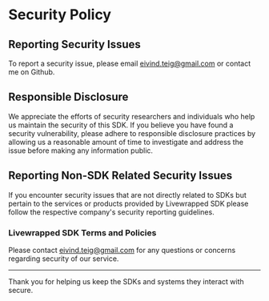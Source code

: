 # Security Policy

## Reporting Security Issues
To report a security issue, please email eivind.teig@gmail.com or contact me on Github.

## Responsible Disclosure

We appreciate the efforts of security researchers and individuals who help us maintain the security of
this SDK. If you believe you have found a security vulnerability, please adhere to responsible
disclosure practices by allowing us a reasonable amount of time to investigate and address the issue
before making any information public.

## Reporting Non-SDK Related Security Issues

If you encounter security issues that are not directly related to SDKs but pertain to the services
or products provided by Livewrapped SDK please follow the respective company's security reporting guidelines.

### Livewrapped SDK Terms and Policies

Please contact eivind.teig@gmail.com for any questions or concerns regarding security of our service.

---

Thank you for helping us keep the SDKs and systems they interact with secure.
